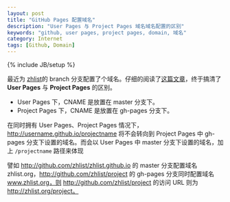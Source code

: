 ```yaml
---
layout: post
title: "GitHub Pages 配置域名"
description: "User Pages 与 Project Pages 域名域名配置的区别"
keywords: "github, user pages, project pages, domain, 域名"
category: Internet
tags: [Github, Domain]
---
```

{% include JB/setup %}

最近为 [zhlist](http://github.com/zhlist/zhlist)的 branch 分支配置了个域名。仔细的阅读了[这篇文章](https://help.github.com/articles/setting-up-a-custom-domain-with-pages)，终于搞清了 **User Pages** 与 **Project Pages** 的区别。

- User Pages 下，CNAME 是放置在 master 分支下。
- Project Pages 下，CNAME 是放置在 gh-pages 分支下。

在同时拥有 User Pages、Project Pages 情况下，http://username.github.io/projectname 将不会转向到 Project Pages 中 gh-pages 分支下设置的域名。而会以 User Pages 中 master 分支下设置的域名，加上 `/projectname` 路径来体现

<!-- more -->
譬如 http://github.com/zhlist/zhlist.github.io 的 master 分支配置域名 zhlist.org，http://github.com/zhlist/project 的 gh-pages 分支同时配置域名 www.zhlist.org，则 http://github.com/zhlist/project 的访问 URL 则为 http://zhlist.org/project。
